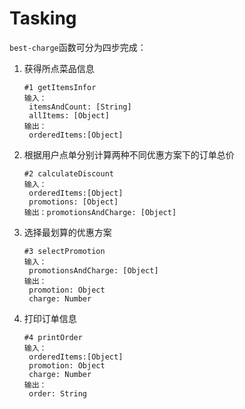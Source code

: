# Tasking

`best-charge`函数可分为四步完成：

1. 获得所点菜品信息

   ```
   #1 getItemsInfor
   输入：
   	itemsAndCount: [String]
   	allItems: [Object]
   输出：
   	orderedItems:[Object]
   ```

2. 根据用户点单分别计算两种不同优惠方案下的订单总价

   ```
   #2 calculateDiscount
   输入：
   	orderedItems:[Object]
   	promotions: [Object]
   输出：promotionsAndCharge: [Object]
   ```

3. 选择最划算的优惠方案

   ```
   #3 selectPromotion
   输入：
   	promotionsAndCharge: [Object]
   输出：
   	promotion: Object
   	charge: Number
   ```

4. 打印订单信息

   ```
   #4 printOrder
   输入：
   	orderedItems:[Object]
   	promotion: Object
   	charge: Number
   输出：
   	order: String
   ```


